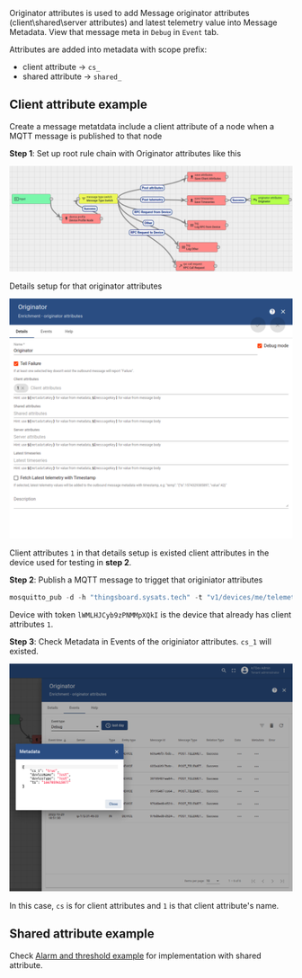 Originator attributes is used to add Message originator attributes (client\shared\server attributes) and latest telemetry value into Message Metadata. View that message meta in ``Debug`` in ``Event`` tab.

Attributes are added into metadata with scope prefix:

* client attribute -> ``cs_``
* shared attribute ->  ``shared_``

## Client attribute example

Create a message metatdata include a client attribute of a node when a MQTT message is published to that node

**Step 1**: Set up root rule chain with Originator attributes like this

![](../../../Environment/Images/enrichment_originator_attributes.png)

Details setup for that originator attributes 

![](../../../Environment/Images/enrichment_originator_attributes_client_attributes.png)

Client attributes ``1`` in that details setup is existed client attributes in the device used for testing in **step 2**.

**Step 2**: Publish a MQTT message to trigget that originiator attributes

```c
mosquitto_pub -d -h "thingsboard.sysats.tech" -t "v1/devices/me/telemetry" -u "lWMLHJCyb9zPNMMpXQkI" -m "{'value': 'Hello, World !'}"
```

Device with token ``lWMLHJCyb9zPNMMpXQkI`` is the device that already has client attributes ``1``.

**Step 3**: Check Metadata in Events of the originiator attributes. ``cs_1`` will existed.

![](../../../Environment/Images/enrichment_originator_attributes_metadata.png)

In this case, ``cs`` is for client attributes and ``1`` is that client attribute's name.

## Shared attribute example

Check [Alarm and threshold example](https://github.com/TranPhucVinh/Linux-Shell/blob/master/Platforms%20interaction/ThingsBoard/Rule%20chain/Alarm%20and%20threshold.md) for implementation with shared attribute.

